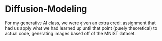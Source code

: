 # Diffusion-Modeling
For my generative AI class, we were given an extra credit assignment that had us apply what we had learned up until that point (purely theoretical) to actual code, generating images based off of the MNIST dataset.
